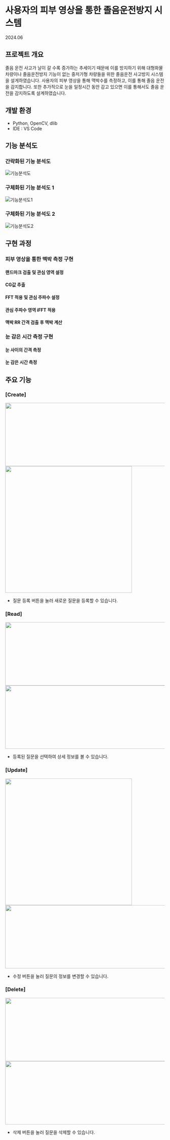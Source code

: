 # 사용자의 피부 영상을 통한 졸음운전방지 시스템

2024.06

## 프로젝트 개요

졸음 운전 사고가 날이 갈 수록 증가하는 추세이기 때문에 이를 방지하기 위해 대형화물차량이나 졸음운전방지 기능이 없는 중저가형 차량들을 위한 졸음운전 사고방지 시스템을 설게하였습니다.
사용자의 피부 영상을 통해 맥박수를 측정하고, 이를 통해 졸음 운전을 감지합니다. 또한 추가적으로 눈을 일정시간 동안 감고 있으면 이를 통해서도 졸음 운전을 감지하도록 설계하였습니다.

## 개발 환경

+ Python, OpenCV, dlib
+ IDE : VS Code

## 기능 분석도

### 간략화된 기능 분석도

![기능분석도](https://github.com/wqp99w/read-me_image/blob/main/cpastone/%EA%B8%B0%EB%8A%A5%EB%B6%84%EC%84%9D%EB%8F%84.jpg)

### 구체화된 기능 분석도 1

![기능분석도1](https://github.com/wqp99w/read-me_image/blob/main/cpastone/%EA%B8%B0%EB%8A%A5%EB%B6%84%EC%84%9D%EB%8F%841.jpg)

### 구체화된 기능 분석도 2

![기능분석도2](https://github.com/wqp99w/read-me_image/blob/main/cpastone/%EA%B8%B0%EB%8A%A5%EB%B6%84%EC%84%9D%EB%8F%842.jpg)



## 구현 과정

### 피부 영상을 통한 맥박 측정 구현

#### 랜드마크 검출 및 관심 영역 설정

#### CG값 추출

#### FFT 적용 및 관심 주파수 설정

#### 관심 주파수 영역 iFFT 적용

#### 맥박 RR 간격 검출 후 맥박 계산

### 눈 감은 시간 측정 구현

#### 눈 사이의 간격 측정

#### 눈 감은 시간 측정




## 주요 기능

### [Create]

<img src="https://github.com/wqp99w/read-me_image/blob/main/webserver/%EC%82%AD%EC%A0%9C%20%EA%B2%B0%EA%B3%BC.jpg" width="700" height="200"/>

<img src="https://github.com/wqp99w/read-me_image/blob/main/webserver/%EC%A7%88%EB%AC%B8%20%EB%93%B1%EB%A1%9D2.jpg" width="400" height="400"/>

+ 질문 등록 버튼을 눌러 새로운 질문을 등록할 수 있습니다.


### [Read]

<img src="https://github.com/wqp99w/read-me_image/blob/main/webserver/%EC%A7%88%EB%AC%B8%EB%AA%A9%EB%A1%9D.jpg" width="700" height="200"/>

<img src="https://github.com/wqp99w/read-me_image/blob/main/webserver/%EC%A7%88%EB%AC%B8%EC%83%81%EC%84%B8.jpg" width="700" height="200"/>  

+ 등록된 질문을 선택하여 상세 정보를 볼 수 있습니다.

### [Update]

<img src="https://github.com/wqp99w/read-me_image/blob/main/webserver/%EC%A7%88%EB%AC%B8%EC%88%98%EC%A0%95.jpg" width="400" height="400"/>

<img src="https://github.com/wqp99w/read-me_image/blob/main/webserver/%EC%A7%88%EB%AC%B8%EC%88%98%EC%A0%95%EC%83%81%EC%84%B8.jpg" width="700" height="200"/>  

+ 수정 버튼을 눌러 질문의 정보를 변경할 수 있습니다.

### [Delete]

<img src="https://github.com/wqp99w/read-me_image/blob/main/webserver/%EC%A7%88%EB%AC%B8%EC%82%AD%EC%A0%9C.jpg" width="700" height="200"/>

<img src="https://github.com/wqp99w/read-me_image/blob/main/webserver/%EC%82%AD%EC%A0%9C%20%EA%B2%B0%EA%B3%BC.jpg" width="700" height="200"/>  

+ 삭제 버튼을 눌러 질문을 삭제할 수 있습니다.

